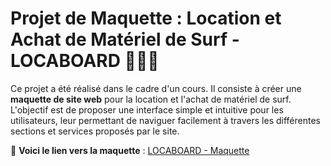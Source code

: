 # Projet de Maquette : Location et Achat de Matériel de Surf - **LOCABOARD** 🌊🏄‍♂️

Ce projet a été réalisé dans le cadre d'un cours. Il consiste à créer une **maquette de site web** pour la location et l'achat de matériel de surf. L'objectif est de proposer une interface simple et intuitive pour les utilisateurs, leur permettant de naviguer facilement à travers les différentes sections et services proposés par le site.

🔗 **Voici le lien vers la maquette** : [LOCABOARD - Maquette](https://sudo-bato.github.io/Le-Projet-de-cours/)
